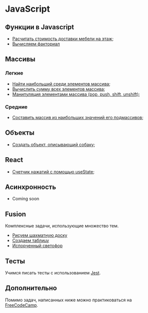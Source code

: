 # JavaScript

<!-- TODO: Добавить темы:
Coming soon: (**TODO:**)
- NPM,
- Webpack,
- React (sample app with `useState`),
- React Router,
- Redux,
- Паттерны программирования.
-->

## Функции в Javascript
- [Расчитать стоимость доставки мебели на этаж](./functions/easy-furniture-delivery-cost.md);
- [Вычисляем факториал](./functions/easy-factorial-recursion.md)

## Массивы
### Легкие
- [Найти наибольший среди элементов массива](./arrays/easy-max.md);
- [Вычислить сумму всех элементов массива](./arrays/easy-sum.md);
- [Манипуляция элементами массива (pop, push, shift, unshift)](./arrays/easy-manipulations.md);
### Средние
- [Составить массив из наибольших значений его подмассивов](./exercises/medium/arrays/max-multidimentional.md); <!-- TODO: перенести в новую структуру -->
<!-- TODO: Добавить остальные задачи на массивы
- [Вырезать элемент из массива (slice)]()
- [Найти заданный элемент используя бинарный поиск]()
- [Отсортировать массив методом пузырька]()
- [Отсортировать массив методом сортировки выбором]() 
- [Отсортировать массив методом сортировки вставками]() 
- [Отсортировать массив методом сортировки слиянием]() 
- [Отсортировать массив методом быстрой сортировки]()
- [Отсортировать массив методом блочной сортировки]()
-->

## Объекты <!-- TODO: Перенести в новую структуру -->
- [Создать объект, описывающий собаку](./exercises/easy/objects/dog.md);
<!-- TODO: Добавить задачи на объекты
- [Доступ к полям объекта с помощью "точки"]() (TODO: Дан объект, обратиться к его свойствам, вывести результат в консоль)
- [Доступ к полям объекта с помощью квадратных скобок]() TODO:
- [Использование переменных для доступа к полям]()
- [Изменение полей объекта]()
- [Добавление новых полей в объект]()
- [Удаление полей в объекте]()
- [Работа с вложенными объектами]()
-->

## React
- [Счетчик нажатий с помощью useState](./react/easy-use-state-counter.md);
<!-- TODO: добавить задачки на остальные хуки
- [useEffect]()
- [useLayoutEffect()]
- [Фокус на поле ввода с помощью useRef]()
- [useCallback]()
- [useMemo]()
- [useReducer]()
- [useTransition]()
-->

## Асинхронность
- Coming soon <!-- TODO: добавить задачи -->

## Fusion <!-- TODO: перенести в новую структуру -->
Комплексные задачи, использующие множество тем.

- [Рисуем шахматную доску](./exercises/medium/chess-board.md)
- [Создаем таблицу](./exercises/medium/create-table.md)
- [Испорченный светофор](./exercises/medium/traffic-lights-broken.md)

## Тесты

Учимся писать тесты с использованием [Jest](./jest/index.md).

## Дополнительно

Помимо задач, написанных ниже можно практиковаться на [FreeCodeCamp](https://www.freecodecamp.org/learn/javascript-algorithms-and-data-structures/#basic-javascript).